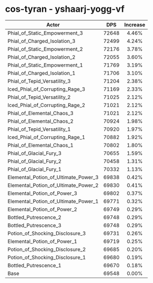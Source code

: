 # cos-tyran - yshaarj-yogg-vf
| Actor | DPS | Increase |
|---|:---:|:---:|
|Phial_of_Static_Empowerment_3|72648|4.46%|
|Phial_of_Charged_Isolation_3|72499|4.24%|
|Phial_of_Static_Empowerment_2|72176|3.78%|
|Phial_of_Charged_Isolation_2|72055|3.60%|
|Phial_of_Static_Empowerment_1|71769|3.19%|
|Phial_of_Charged_Isolation_1|71706|3.10%|
|Phial_of_Tepid_Versatility_3|71204|2.38%|
|Iced_Phial_of_Corrupting_Rage_3|71169|2.33%|
|Phial_of_Tepid_Versatility_2|71025|2.12%|
|Iced_Phial_of_Corrupting_Rage_2|71021|2.12%|
|Phial_of_Elemental_Chaos_3|71021|2.12%|
|Phial_of_Elemental_Chaos_2|70924|1.98%|
|Phial_of_Tepid_Versatility_1|70920|1.97%|
|Iced_Phial_of_Corrupting_Rage_1|70882|1.92%|
|Phial_of_Elemental_Chaos_1|70802|1.80%|
|Phial_of_Glacial_Fury_3|70655|1.59%|
|Phial_of_Glacial_Fury_2|70458|1.31%|
|Phial_of_Glacial_Fury_1|70332|1.13%|
|Elemental_Potion_of_Ultimate_Power_3|69838|0.42%|
|Elemental_Potion_of_Ultimate_Power_2|69830|0.41%|
|Elemental_Potion_of_Power_3|69802|0.37%|
|Elemental_Potion_of_Ultimate_Power_1|69771|0.32%|
|Elemental_Potion_of_Power_2|69749|0.29%|
|Bottled_Putrescence_2|69748|0.29%|
|Bottled_Putrescence_3|69748|0.29%|
|Potion_of_Shocking_Disclosure_3|69731|0.26%|
|Elemental_Potion_of_Power_1|69719|0.25%|
|Potion_of_Shocking_Disclosure_2|69685|0.20%|
|Potion_of_Shocking_Disclosure_1|69680|0.19%|
|Bottled_Putrescence_1|69670|0.18%|
|Base|69548|0.00%|
